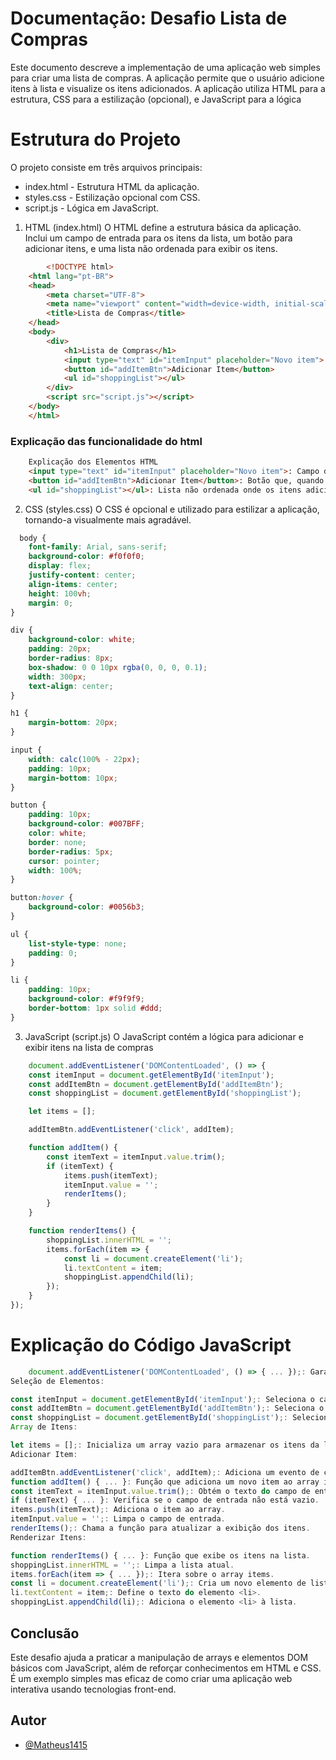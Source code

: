 
# Documentação: Desafio Lista de Compras

Este documento descreve a implementação de uma aplicação web simples para criar uma lista de compras. A aplicação permite que o usuário adicione itens à lista e visualize os itens adicionados. A aplicação utiliza HTML para a estrutura, CSS para a estilização (opcional), e JavaScript para a lógica

# Estrutura do Projeto
O projeto consiste em três arquivos principais:

- index.html - Estrutura HTML da aplicação.
- styles.css - Estilização opcional com CSS.
- script.js - Lógica em JavaScript.


1. HTML (index.html)
O HTML define a estrutura básica da aplicação. Inclui um campo de entrada para os itens da lista, um botão para adicionar itens, e uma lista não ordenada para exibir os itens.

``` html
        <!DOCTYPE html>
    <html lang="pt-BR">
    <head>
        <meta charset="UTF-8">
        <meta name="viewport" content="width=device-width, initial-scale=1.0">
        <title>Lista de Compras</title>
    </head>
    <body>
        <div>
            <h1>Lista de Compras</h1>
            <input type="text" id="itemInput" placeholder="Novo item">
            <button id="addItemBtn">Adicionar Item</button>
            <ul id="shoppingList"></ul>
        </div>
        <script src="script.js"></script>
    </body>
    </html>
```
### Explicação das funcionalidade do html

```html
    Explicação dos Elementos HTML
    <input type="text" id="itemInput" placeholder="Novo item">: Campo de texto onde o usuário pode digitar o item a ser adicionado.
    <button id="addItemBtn">Adicionar Item</button>: Botão que, quando clicado, adiciona o item digitado à lista.
    <ul id="shoppingList"></ul>: Lista não ordenada onde os itens adicionados serão exibidos.

```
2. CSS (styles.css)
O CSS é opcional e utilizado para estilizar a aplicação, tornando-a visualmente mais agradável.

```css
  body {
    font-family: Arial, sans-serif;
    background-color: #f0f0f0;
    display: flex;
    justify-content: center;
    align-items: center;
    height: 100vh;
    margin: 0;
}

div {
    background-color: white;
    padding: 20px;
    border-radius: 8px;
    box-shadow: 0 0 10px rgba(0, 0, 0, 0.1);
    width: 300px;
    text-align: center;
}

h1 {
    margin-bottom: 20px;
}

input {
    width: calc(100% - 22px);
    padding: 10px;
    margin-bottom: 10px;
}

button {
    padding: 10px;
    background-color: #007BFF;
    color: white;
    border: none;
    border-radius: 5px;
    cursor: pointer;
    width: 100%;
}

button:hover {
    background-color: #0056b3;
}

ul {
    list-style-type: none;
    padding: 0;
}

li {
    padding: 10px;
    background-color: #f9f9f9;
    border-bottom: 1px solid #ddd;
}
```
    

3. JavaScript (script.js)
O JavaScript contém a lógica para adicionar e exibir itens na lista de compras

```javascript
    document.addEventListener('DOMContentLoaded', () => {
    const itemInput = document.getElementById('itemInput');
    const addItemBtn = document.getElementById('addItemBtn');
    const shoppingList = document.getElementById('shoppingList');

    let items = [];

    addItemBtn.addEventListener('click', addItem);

    function addItem() {
        const itemText = itemInput.value.trim();
        if (itemText) {
            items.push(itemText);
            itemInput.value = '';
            renderItems();
        }
    }

    function renderItems() {
        shoppingList.innerHTML = '';
        items.forEach(item => {
            const li = document.createElement('li');
            li.textContent = item;
            shoppingList.appendChild(li);
        });
    }
});
```

# Explicação do Código JavaScript

```javascript
    document.addEventListener('DOMContentLoaded', () => { ... });: Garante que o código JavaScript será executado apenas após o carregamento completo do DOM.
Seleção de Elementos:

const itemInput = document.getElementById('itemInput');: Seleciona o campo de entrada de texto.
const addItemBtn = document.getElementById('addItemBtn');: Seleciona o botão de adicionar item.
const shoppingList = document.getElementById('shoppingList');: Seleciona a lista onde os itens serão exibidos.
Array de Itens:

let items = [];: Inicializa um array vazio para armazenar os itens da lista de compras.
Adicionar Item:

addItemBtn.addEventListener('click', addItem);: Adiciona um evento de clique ao botão que chama a função addItem.
function addItem() { ... }: Função que adiciona um novo item ao array items.
const itemText = itemInput.value.trim();: Obtém o texto do campo de entrada, removendo espaços em branco no início e no fim.
if (itemText) { ... }: Verifica se o campo de entrada não está vazio.
items.push(itemText);: Adiciona o item ao array.
itemInput.value = '';: Limpa o campo de entrada.
renderItems();: Chama a função para atualizar a exibição dos itens.
Renderizar Itens:

function renderItems() { ... }: Função que exibe os itens na lista.
shoppingList.innerHTML = '';: Limpa a lista atual.
items.forEach(item => { ... });: Itera sobre o array items.
const li = document.createElement('li');: Cria um novo elemento de lista <li>.
li.textContent = item;: Define o texto do elemento <li>.
shoppingList.appendChild(li);: Adiciona o elemento <li> à lista.
```

## Conclusão
Este desafio ajuda a praticar a manipulação de arrays e elementos DOM básicos com JavaScript, além de reforçar conhecimentos em HTML e CSS. É um exemplo simples mas eficaz de como criar uma aplicação web interativa usando tecnologias front-end.

## Autor

- [@Matheus1415](https://www.github.com/Matheus1415)

